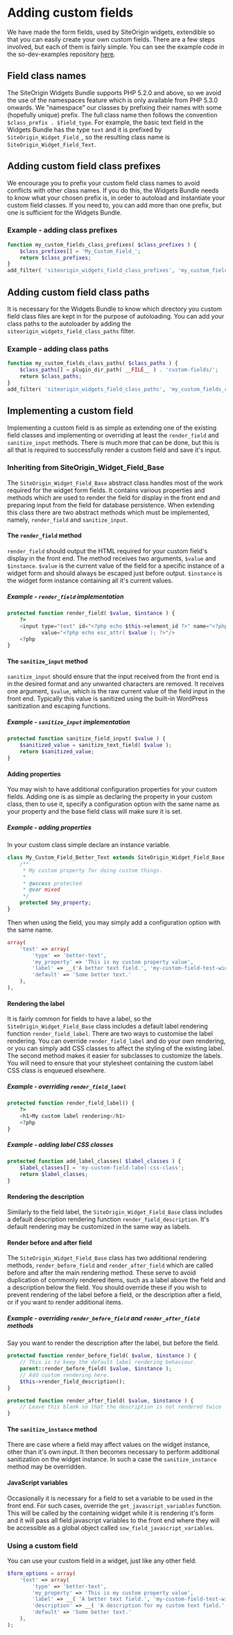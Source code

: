 # Adding custom fields
We have made the form fields, used by SiteOrigin widgets, extendible so that you can easily create your own custom fields. There are a few steps involved, but each of them is fairly simple. You can see the example code in the so-dev-examples repository <a href="https://github.com/siteorigin/so-dev-examples/tree/develop/extend-widgets-bundle/custom-fields/" target="_blank">here</a>.

## Field class names
The SiteOrigin Widgets Bundle supports PHP 5.2.0 and above, so we avoid the use of the namespaces feature which is only available from PHP 5.3.0 onwards. We "namespace" our classes by prefixing their names with some (hopefully unique) prefix. The full class name then follows the convention `$class_prefix . $field_type`. For example, the basic text field in the Widgets Bundle has the type `text` and it is prefixed by `SiteOrigin_Widget_Field_`, so the resulting class name is `SiteOrigin_Widget_Field_Text`.

## Adding custom field class prefixes
We encourage you to prefix your custom field class names to avoid conflicts with other class names. If you do this, the Widgets Bundle needs to know what your chosen prefix is, in order to autoload and instantiate your custom field classes. If you need to, you can add more than one prefix, but one is sufficient for the Widgets Bundle.

### Example - adding class prefixes
```php
function my_custom_fields_class_prefixes( $class_prefixes ) {
	$class_prefixes[] = 'My_Custom_Field_';
	return $class_prefixes;
}
add_filter( 'siteorigin_widgets_field_class_prefixes', 'my_custom_fields_class_prefixes' );
```

## Adding custom field class paths
It is necessary for the Widgets Bundle to know which directory you custom field class files are kept in for the purpose of autoloading. You can add your class paths to the autoloader by adding the `siteorigin_widgets_field_class_paths` filter.

### Example - adding class paths
```php
function my_custom_fields_class_paths( $class_paths ) {
	$class_paths[] = plugin_dir_path( __FILE__ ) . 'custom-fields/';
	return $class_paths;
}
add_filter( 'siteorigin_widgets_field_class_paths', 'my_custom_fields_class_paths' );
```

## Implementing a custom field
Implementing a custom field is as simple as extending one of the existing field classes and implementing or overriding at least the `render_field` and `sanitize_input` methods. There is much more that can be done, but this is all that is required to successfully render a custom field and save it's input.

### Inheriting from SiteOrigin_Widget_Field_Base
The `SiteOrigin_Widget_Field_Base` abstract class handles most of the work required for the widget form fields. It contains various properties and methods which are used to render the field for display in the front end and preparing input from the field for database persistence. When extending this class there are two abstract methods which must be implemented, namely, `render_field` and `sanitize_input`.

#### The `render_field` method
`render_field` should output the HTML required for your custom field's display in the front end. The method receives two arguments, `$value` and `$instance`. `$value` is the current value of the field for a specific instance of a widget form and should always be escaped just before output. `$instance` is the widget form instance containing all it's current values.

##### Example - `render_field` implementation
```php
protected function render_field( $value, $instance ) {
	?>
	<input type="text" id="<?php echo $this->element_id ?>" name="<?php echo $this->element_name ?>"
		   value="<?php echo esc_attr( $value ); ?>"/>
	<?php
}
```

#### The `sanitize_input` method
`sanitize_input` should ensure that the input received from the front end is in the desired format and any unwanted characters are removed. It receives one argument, `$value`, which is the raw current value of the field input in the front end. Typically this value is sanitized using the built-in WordPress sanitization and escaping functions.

##### Example - `sanitize_input` implementation
```php
protected function sanitize_field_input( $value ) {
	$sanitized_value = sanitize_text_field( $value );
	return $sanitized_value;
}
```

#### Adding properties
You may wish to have additional configuration properties for your custom fields. Adding one is as simple as declaring the property in your custom class, then to use it, specify a configuration option with the same name as your property and the base field class will make sure it is set.

##### Example - adding properties
In your custom class simple declare an instance variable.
```php
class My_Custom_Field_Better_Text extends SiteOrigin_Widget_Field_Base {
	/**
	 * My custom property for doing custom things.
	 *
	 * @access protected
	 * @var mixed
	 */
	protected $my_property;
}
```

Then when using the field, you may simply add a configuration option with the same name.
```php
array(
	'text' => array(
		'type' => 'better-text',
		'my_property' => 'This is my custom property value',
		'label' => __('A better text field.', 'my-custom-field-test-widget-text-domain'),
		'default' => 'Some better text.'
	),
),
```

#### Rendering the label
It is fairly common for fields to have a label, so the `SiteOrigin_Widget_Field_Base` class includes a default label rendering function `render_field_label`. There are two ways to customise the label rendering. You can override `render_field_label` and do your own rendering, or you can simply add CSS classes to affect the styling of the existing label. The second method makes it easier for subclasses to customize the labels. You will need to ensure that your stylesheet containing the custom label CSS class is enqueued elsewhere.

##### Example - overriding `render_field_label`
```php
protected function render_field_label() {
	?>
	<h1>My custom label rendering</h1>
	<?php
}
```

##### Example - adding label CSS classes
```php
protected function add_label_classes( $label_classes ) {
	$label_classes[] = 'my-custom-field-label-css-class';
	return $label_classes;
}
```

#### Rendering the description
Similarly to the field label, the `SiteOrigin_Widget_Field_Base` class includes a default description rendering function `render_field_description`. It's default rendering may be customized in the same way as labels.

#### Render before and after field
The `SiteOrigin_Widget_Field_Base` class has two additional rendering methods, `render_before_field` and `render_after_field` which are called before and after the main rendering method. These serve to avoid duplication of commonly rendered items, such as a label above the field and a description below the field. You should override these if you wish to prevent rendering of the label before a field, or the description after a field, or if you want to render additional items.

##### Example - overriding `render_before_field` and `render_after_field` methods
Say you want to render the description after the label, but before the field.
```php
protected function render_before_field( $value, $instance ) {
	// This is to keep the default label rendering behaviour.
	parent::render_before_field( $value, $instance );
	// Add custom rendering here.
	$this->render_field_description();
}

protected function render_after_field( $value, $instance ) {
	// Leave this blank so that the description is not rendered twice
}
```

#### The `sanitize_instance` method
There are case where a field may affect values on the widget instance, other than it's own input. It then becomes necessary to perform additional sanitization on the widget instance. In such a case the `sanitize_instance` method may be overridden. 

#### JavaScript variables
Occasionally it is necessary for a field to set a variable to be used in the front end. For such cases, override the `get_javascript_variables` function. This will be called by the containing widget while it is rendering it's form and it will pass all field javascript variables to the front end where they will be accessible as a global object called `sow_field_javascript_variables`.  


### Using a custom field
You can use your custom field in a widget, just like any other field.

```php
$form_options = array(
	'text' => array(
		'type' => 'better-text',
		'my_property' => 'This is my custom property value',
		'label' => __( 'A better text field.', 'my-custom-field-test-widget-text-domain' ),
		'description' => __( 'A description for my custom text field.' ),
		'default' => 'Some better text.'
	),
);
```
